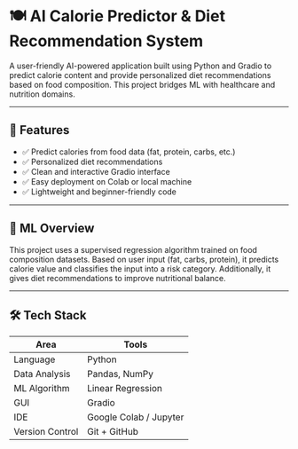 # 🍽️ AI Calorie Predictor & Diet Recommendation System

A user-friendly AI-powered application built using Python and Gradio to predict calorie content and provide personalized diet recommendations based on food composition. This project bridges ML with healthcare and nutrition domains.

---

## 🚀 Features

- ✅ Predict calories from food data (fat, protein, carbs, etc.)
- ✅ Personalized diet recommendations
- ✅ Clean and interactive Gradio interface
- ✅ Easy deployment on Colab or local machine
- ✅ Lightweight and beginner-friendly code

---

## 🧠 ML Overview

This project uses a supervised regression algorithm trained on food composition datasets. Based on user input (fat, carbs, protein), it predicts calorie value and classifies the input into a risk category. Additionally, it gives diet recommendations to improve nutritional balance.

---

## 🛠️ Tech Stack

| Area | Tools |
|------|-------|
| Language | Python |
| Data Analysis | Pandas, NumPy |
| ML Algorithm | Linear Regression |
| GUI | Gradio |
| IDE | Google Colab / Jupyter |
| Version Control | Git + GitHub |

